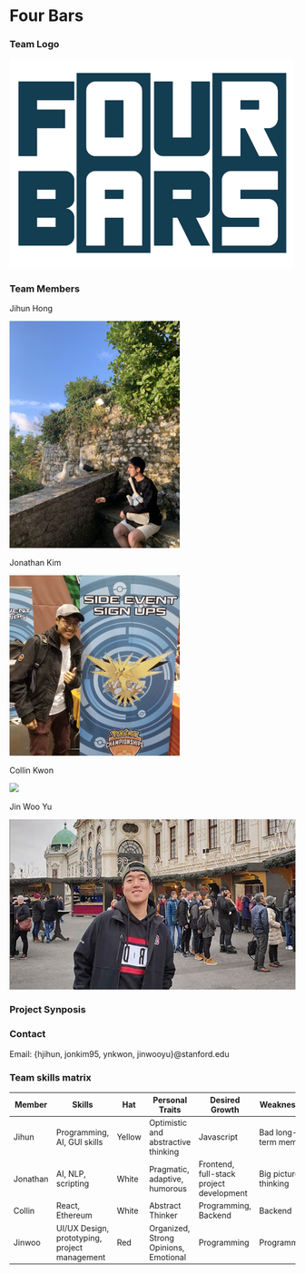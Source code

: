 # Four Bars

### Team Logo
<img src="./imgs/Logo_transparent.png" width="500">

### Team Members
Jihun Hong

<img src="./imgs/Hong_Profile_Pic.jpg" width="300">

Jonathan Kim

<img src="./imgs/Kim_Profile_Pic.jpg" width="300">

Collin Kwon

<img src="./imgs/Kwon_Profile_Pic.jpg" width="300">

Jin Woo Yu

<img src="./imgs/Yu_Profile_Pic.jpg" height="300">


### Project Synposis

### Contact
Email:
{hjihun, jonkim95, ynkwon, jinwooyu}@stanford.edu

### Team skills matrix
Member | Skills | Hat | Personal Traits | Desired Growth | Weaknesses
--- | --- | --- | --- | --- | ---
Jihun | Programming, AI, GUI skills | Yellow | Optimistic and abstractive thinking | Javascript | Bad long-term memory
Jonathan | AI, NLP, scripting | White | Pragmatic, adaptive, humorous | Frontend, full-stack project development | Big picture thinking
Collin | React, Ethereum | White | Abstract Thinker | Programming, Backend | Backend
Jinwoo | UI/UX Design, prototyping, project management | Red | Organized, Strong Opinions, Emotional | Programming | Programming

